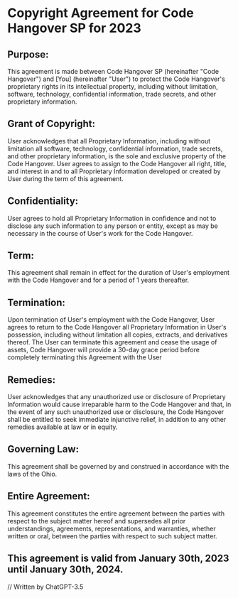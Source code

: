 # Copyright Agreement for Code Hangover SP for 2023


## Purpose:

 This agreement is made between Code Hangover SP (hereinafter "Code Hangover") and [You] (hereinafter "User") to protect the Code Hangover's proprietary rights in its intellectual property, including without limitation, software, technology, confidential information, trade secrets, and other proprietary information.

## Grant of Copyright: 

 User acknowledges that all Proprietary Information, including without limitation all software, technology, confidential information, trade secrets, and other proprietary information, is the sole and exclusive property of the Code Hangover. User agrees to assign to the Code Hangover all right, title, and interest in and to all Proprietary Information developed or created by User during the term of this agreement.

## Confidentiality: 

 User agrees to hold all Proprietary Information in confidence and not to disclose any such information to any person or entity, except as may be necessary in the course of User's work for the Code Hangover.

## Term:

 This agreement shall remain in effect for the duration of User's employment with the Code Hangover and for a period of 1 years thereafter.

## Termination: 

 Upon termination of User's employment with the Code Hangover, User agrees to return to the Code Hangover all Proprietary Information in User's possession, including without limitation all copies, extracts, and derivatives thereof. The User can terminate this agreement and cease the usage of assets, Code Hangover will provide a 30-day grace period before completely terminating this Agreement with the User

## Remedies: 

 User acknowledges that any unauthorized use or disclosure of Proprietary Information would cause irreparable harm to the Code Hangover and that, in the event of any such unauthorized use or disclosure, the Code Hangover shall be entitled to seek immediate injunctive relief, in addition to any other remedies available at law or in equity.

## Governing Law: 

 This agreement shall be governed by and construed in accordance with the laws of the Ohio.

## Entire Agreement:

 This agreement constitutes the entire agreement between the parties with respect to the subject matter hereof and supersedes all prior understandings, agreements, representations, and warranties, whether written or oral, between the parties with respect to such subject matter.



## This agreement is valid from January 30th, 2023 until January 30th, 2024.

// Written by ChatGPT-3.5
